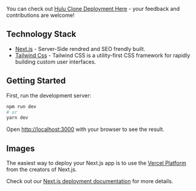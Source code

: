 
You can check out [Hulu Clone Deployment Here](https://hulu-clone-nextjs-psi.vercel.app/) - your feedback and contributions are welcome!

## Technology Stack

- [Next.js](https://nextjs.org) - Server-Side rendred and SEO frendly built.
- [Tailwind Css](https://tailwindcss.com/) - Tailwind CSS is a utility-first CSS framework for rapidly building custom user interfaces.

## Getting Started

First, run the development server:

```bash
npm run dev
# or
yarn dev
```

Open [http://localhost:3000](http://localhost:3000) with your browser to see the result.

## Images

The easiest way to deploy your Next.js app is to use the [Vercel Platform](https://vercel.com/new?utm_medium=default-template&filter=next.js&utm_source=create-next-app&utm_campaign=create-next-app-readme) from the creators of Next.js.

Check out our [Next.js deployment documentation](https://nextjs.org/docs/deployment) for more details.
